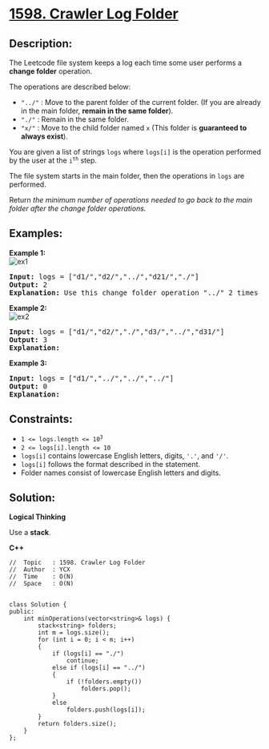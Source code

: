 # [1598. Crawler Log Folder](https://leetcode.com/problems/crawler-log-folder/)


## Description:

<p>The Leetcode file system keeps a log each time some user performs a <strong>change folder</strong> operation.</p>

<p>The operations are described below:</p>

<ul>
    <li><code>"../"</code> : Move to the parent folder of the current folder. (If you are already in the main folder, <strong>remain in the same folder</strong>).</li>
    <li><code>"./"</code> : Remain in the same folder.</li>
    <li><code>"x/"</code> : Move to the child folder named <code>x</code> (This folder is <strong>guaranteed to always exist</strong>).</li>
</ul>

<p>You are given a list of strings <code>logs</code> where <code>logs[i]</code> is the operation performed by the user at the <code>i<sup>th</sup></code> step.</p>

<p>The file system starts in the main folder, then the operations in <code>logs</code> are performed.</p>

<p>Return <em>the minimum number of operations needed to go back to the main folder after the change folder operations.</em></p>


## Examples:

<strong>Example 1:</strong>
<br/>![ex1](https://assets.leetcode.com/uploads/2020/09/09/sample_11_1957.png)
<pre>
<strong>Input:</strong> logs = ["d1/","d2/","../","d21/","./"]
<strong>Output:</strong> 2
<strong>Explanation:</strong> Use this change folder operation "../" 2 times and go back to the main folder.
</pre>

<strong>Example 2:</strong>
<br/>![ex2](https://assets.leetcode.com/uploads/2020/09/09/sample_22_1957.png)
<pre>
<strong>Input:</strong> logs = ["d1/","d2/","./","d3/","../","d31/"]
<strong>Output:</strong> 3
<strong>Explanation:</strong> 
</pre>

<strong>Example 3:</strong>
<pre>
<strong>Input:</strong> logs = ["d1/","../","../","../"]
<strong>Output:</strong> 0
<strong>Explanation:</strong> 
</pre>


## Constraints:

<ul>
    <li><code>1 &lt;= logs.length &lt;= 10<sup>3</sup></code></li>
    <li><code>2 &lt;= logs[i].length &lt;= 10</code></li>
    <li><code>logs[i]</code> contains lowercase English letters, digits, <code>'.'</code>, and <code>'/'</code>.</li>
    <li><code>logs[i]</code> follows the format described in the statement.</li>
    <li>Folder names consist of lowercase English letters and digits.</li>
</ul>


## Solution:

<strong>Logical Thinking</strong>
<p>Use a <strong>stack</strong>.</p>


<strong>C++</strong>

```
//  Topic   : 1598. Crawler Log Folder
//  Author  : YCX
//  Time    : O(N)
//  Space   : O(N)


class Solution {
public:
    int minOperations(vector<string>& logs) {
        stack<string> folders;
        int m = logs.size();
        for (int i = 0; i < m; i++)
        {
            if (logs[i] == "./")
                continue;
            else if (logs[i] == "../")
            {
                if (!folders.empty())
                    folders.pop();
            }
            else
                folders.push(logs[i]);
        }
        return folders.size();
    }
};
```